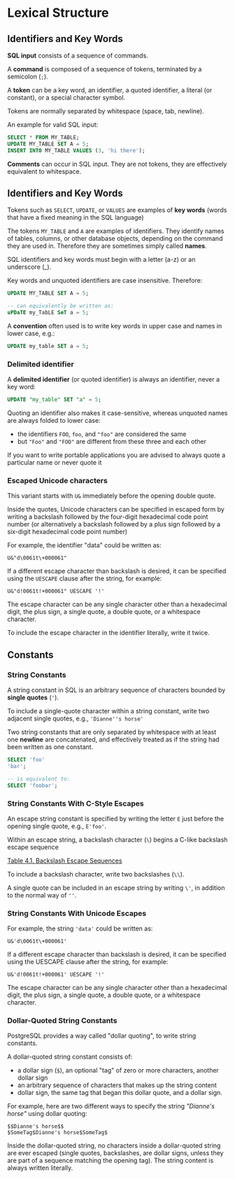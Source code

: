 # Lexical Structure

## Identifiers and Key Words

**SQL input** consists of a sequence of commands. 

A **command** is composed of a sequence of tokens, terminated by a semicolon (`;`).

A **token** can be a key word, an identifier, a quoted identifier, a literal (or constant), or a special character symbol.

Tokens are normally separated by whitespace (space, tab, newline).

An example for valid SQL input:

```sql
SELECT * FROM MY_TABLE;
UPDATE MY_TABLE SET A = 5;
INSERT INTO MY_TABLE VALUES (3, 'hi there');
```

**Comments** can occur in SQL input. They are not tokens, they are effectively equivalent to whitespace.


## Identifiers and Key Words

Tokens such as `SELECT`, `UPDATE`, or `VALUES` are examples of **key words** (words that have a fixed meaning in the SQL language)

The tokens `MY_TABLE` and `A` are examples of identifiers. They identify names of tables, columns, or other database objects, depending on the command they are used in. Therefore they are sometimes simply called **names**. 

SQL identifiers and key words must begin with a letter (a-z) or an underscore (_).

Key words and unquoted identifiers are case insensitive. Therefore:

```sql
UPDATE MY_TABLE SET A = 5;

-- can equivalently be written as:
uPDaTE my_TabLE SeT a = 5;
```

A **convention** often used is to write key words in upper case and names in lower case, e.g.:

```sql
UPDATE my_table SET a = 5;
```

### Delimited identifier

A **delimited identifier** (or quoted identifier) is always an identifier, never a key word:

```sql
UPDATE "my_table" SET "a" = 5;
```

Quoting an identifier also makes it case-sensitive, whereas unquoted names are always folded to lower case:
- the identifiers `FOO`, `foo`, and `"foo"` are considered the same
- but `"Foo"` and `"FOO"` are different from these three and each other

If you want to write portable applications you are advised to always quote a particular name or never quote it


### Escaped Unicode characters

This variant starts with `U&` immediately before the opening double quote.

Inside the quotes, Unicode characters can be specified in escaped form by writing a backslash followed by the four-digit hexadecimal code point number (or alternatively a backslash followed by a plus sign followed by a six-digit hexadecimal code point number)

For example, the identifier "data" could be written as:

```
U&"d\0061t\+000061"
```

If a different escape character than backslash is desired, it can be specified using the `UESCAPE` clause after the string, for example:

```
U&"d!0061t!+000061" UESCAPE '!'
```

The escape character can be any single character other than a hexadecimal digit, the plus sign, a single quote, a double quote, or a whitespace character. 

To include the escape character in the identifier literally, write it twice.


## Constants

### String Constants

A string constant in SQL is an arbitrary sequence of characters bounded by **single quotes** (`'`).

To include a single-quote character within a string constant, write two adjacent single quotes, e.g., `'Dianne''s horse'`

Two string constants that are only separated by whitespace with at least one **newline** are concatenated, and effectively treated as if the string had been written as one constant.

```sql
SELECT 'foo'
'bar';

-- is equivalent to:
SELECT 'foobar';
```


### String Constants With C-Style Escapes

An escape string constant is specified by writing the letter `E` just before the opening single quote, e.g., `E'foo'`. 

Within an escape string, a backslash character (`\`) begins a C-like backslash escape sequence

[Table 4.1. Backslash Escape Sequences](https://www.postgresql.org/docs/current/sql-syntax-lexical.html#SQL-BACKSLASH-TABLE)

To include a backslash character, write two backslashes (`\\`).

A single quote can be included in an escape string by writing `\'`, in addition to the normal way of `''`.


### String Constants With Unicode Escapes

For example, the string `'data'` could be written as:

```
U&'d\0061t\+000061'
```

If a different escape character than backslash is desired, it can be specified using the UESCAPE clause after the string, for example:

```
U&'d!0061t!+000061' UESCAPE '!'
```

The escape character can be any single character other than a hexadecimal digit, the plus sign, a single quote, a double quote, or a whitespace character.


### Dollar-Quoted String Constants

PostgreSQL provides a way called "dollar quoting", to write string constants. 

A dollar-quoted string constant consists of:

- a dollar sign (`$`), an optional "tag" of zero or more characters, another dollar sign
- an arbitrary sequence of characters that makes up the string content
- dollar sign, the same tag that began this dollar quote, and a dollar sign.

For example, here are two different ways to specify the string *"Dianne's horse"* using dollar quoting:

```
$$Dianne's horse$$
$SomeTag$Dianne's horse$SomeTag$
```

Inside the dollar-quoted string, no characters inside a dollar-quoted string are ever escaped (single quotes, backslashes, are dollar signs, unless they are part of a sequence matching the opening tag). The string content is always written literally.
